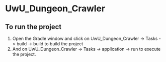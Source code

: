 # UwU_Dungeon_Crawler
## To run the project
1. Open the Gradle window and click on UwU_Dungeon_Crawler -> Tasks -> build -> build to build the project
2. And on UwU_Dungeon_Crawler -> Tasks -> application -> run to execute the project.
